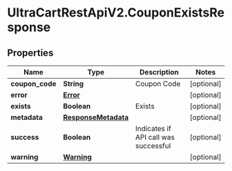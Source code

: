# UltraCartRestApiV2.CouponExistsResponse

## Properties

Name | Type | Description | Notes
------------ | ------------- | ------------- | -------------
**coupon_code** | **String** | Coupon Code | [optional] 
**error** | [**Error**](Error.md) |  | [optional] 
**exists** | **Boolean** | Exists | [optional] 
**metadata** | [**ResponseMetadata**](ResponseMetadata.md) |  | [optional] 
**success** | **Boolean** | Indicates if API call was successful | [optional] 
**warning** | [**Warning**](Warning.md) |  | [optional] 


